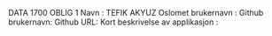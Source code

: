 DATA 1700 OBLIG 1
Navn : TEFIK AKYUZ
Oslomet brukernavn :
Github brukernavn:
Github URL:
Kort beskrivelse av applikasjon :
